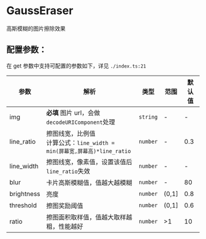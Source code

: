 # GaussEraser
高斯模糊的图片擦除效果

## 配置参数：

在 get 参数中支持可配置的参数如下，详见 `./index.ts:21`

| 参数       | 解析                                                                        | 类型     | 范围  | 默认值                   |
| ---------- | --------------------------------------------------------------------------- | -------- | ----- | ------------------------ |
| img        | **必填** 图片 url，会做`decodeURIComponent`处理                             | `string` | -     | -                        |
| line_ratio | 擦图线宽，比例值<br/>计算公式：`line_width = min(屏幕宽,屏幕高)*line_ratio` | `number` | -     | 0.3                      |
| line_width | 擦图线宽，像素值，设置该值后`line_ratio`失效                                | `number` | -     | -                        |
| blur       | 卡片高斯模糊值，值越大越模糊                                                | `number` | -     | 80                       |
| brightness | 亮度                                                                        | `number` | (0,1] | 0.8                      |
| threshold  | 擦图奖励阈值                                                                | `number` | (0,1] | 0.6                      |
| ratio      | 擦图面积取样值，值越大取样越粗，性能越好                                    | `number` | >1    | 10                       |
